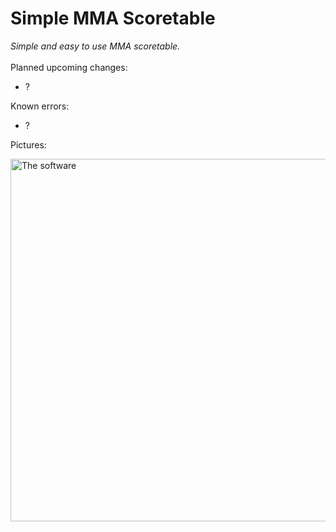 # Simple MMA Scoretable
*Simple and easy to use MMA scoretable.*
<br>
<br>
Planned upcoming changes:
- ?

Known errors:
- ?

Pictures:
<p align="left">
  <img src="https://i.imgur.com/BRzjh8G.jpg" width="580" title="The software"><br><br>
</p>
